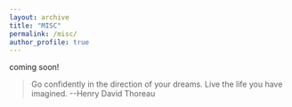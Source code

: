 ```yaml
---
layout: archive
title: "MISC"
permalink: /misc/
author_profile: true
---
```



coming soon!

> Go confidently in the direction of your dreams. Live the life you have imagined. --Henry David Thoreau